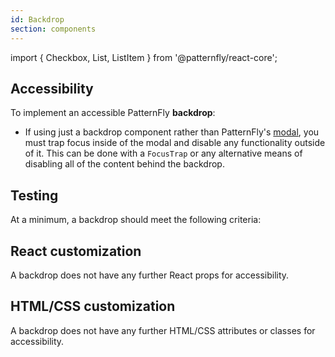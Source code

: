 ```yaml
---
id: Backdrop
section: components
---
```


import { Checkbox, List, ListItem } from '@patternfly/react-core';

## Accessibility

To implement an accessible PatternFly **backdrop**:

- If using just a backdrop component rather than PatternFly's [modal](/components/modal), you must trap focus inside of the modal and disable any functionality outside of it. This can be done with a `FocusTrap` or any alternative means of disabling all of the content behind the backdrop.
## Testing

 At a minimum, a backdrop should meet the following criteria:

<List isPlain>
  <ListItem>
    <Checkbox id="backdrop-a11y-checkbox-1" label="Users cannot interact with or navigate to the backdrop or any content beneath it using keyboard navigation." />
  </ListItem>
  <ListItem>
    <Checkbox id="backdrop-a11y-checkbox-2" label="Users cannot interact with the backdrop using a screen reader." />
  </ListItem>
</List>

## React customization

A backdrop does not have any further React props for accessibility. 

## HTML/CSS customization

A backdrop does not have any further HTML/CSS attributes or classes for accessibility.
